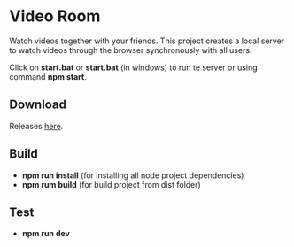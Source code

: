 # Video Room

Watch videos together with your friends. This project creates a local server to watch videos through the browser synchronously with all users.

Click on **start.bat** or **start.bat** (in windows) to run te server or using command **npm start**.

## Download

Releases [here](https://github.com/AlvaroEMatos/video-room/releases).

## Build

- **npm run install** (for installing all node project dependencies)
- **npm rum build** (for build project from dist folder)

## Test

- **npm run dev**
